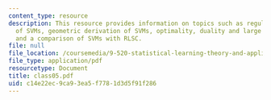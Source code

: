 ```yaml
---
content_type: resource
description: This resource provides information on topics such as regularization derivation
  of SVMs, geometric derivation of SVMs, optimality, duality and large scale SVMs,
  and a comparison of SVMs with RLSC.
file: null
file_location: /coursemedia/9-520-statistical-learning-theory-and-applications-spring-2006/c14e22ec9ca93ea5f7781d3d5f91f286_class05.pdf
file_type: application/pdf
resourcetype: Document
title: class05.pdf
uid: c14e22ec-9ca9-3ea5-f778-1d3d5f91f286
---
```

